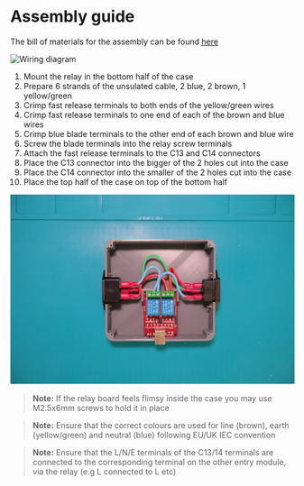 # Assembly guide

The bill of materials for the assembly can be found [here](../source/BoM/bom.csv)

![Wiring diagram](https://docs.google.com/drawings/d/e/2PACX-1vTsVebLCV5xOCOP7e8MOFAZS-pnqpgaU0UeKEsrxiiekd_nlwJRW8BvfpLmfiG9eoDodftNeQdaIt7_/pub?w=960&h=720)

1. Mount the relay in the bottom half of the case
2. Prepare 6 strands of the unsulated cable, 2 blue, 2 brown, 1 yellow/green
3. Crimp fast release terminals to both ends of the  yellow/green wires
4. Crimp fast release terminals to one end of each of the brown and blue wires
5. Crimp blue blade terminals to the other end of each brown and blue wire
6. Screw the blade terminals into the relay screw terminals
7. Attach the fast release terminals to the C13 and C14 connectors
8. Place the C13 connector into the bigger of the 2 holes cut into the case
9. Place the C14 connector into the smaller of the 2 holes cut into the case
10. Place the top half of the case on top of the bottom half

![Example assembly](/documentation/images/example-assembly.jpg)

> **Note:** If the relay board feels flimsy inside the case you may use M2.5x6mm screws to hold it in place

> **Note:** Ensure that the correct colours are used for line (brown), earth (yellow/green) and neutral (blue) following EU/UK IEC convention

> **Note:** Ensure that the L/N/E terminals of the C13/14 terminals are connected to the corresponding terminal on the other entry module, via the relay (e.g L connected to L etc)
